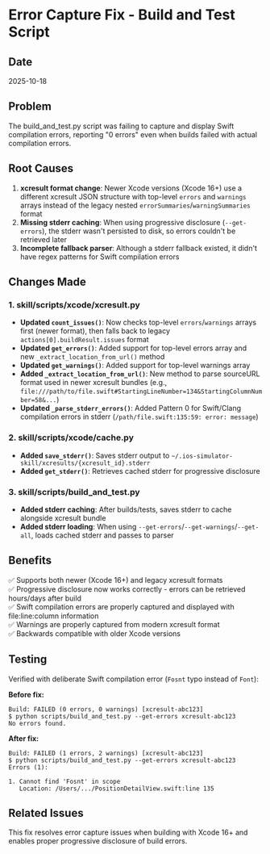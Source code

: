 # Error Capture Fix - Build and Test Script

## Date
2025-10-18

## Problem
The build_and_test.py script was failing to capture and display Swift compilation errors, reporting "0 errors" even when builds failed with actual compilation errors.

## Root Causes
1. **xcresult format change**: Newer Xcode versions (Xcode 16+) use a different xcresult JSON structure with top-level `errors` and `warnings` arrays instead of the legacy nested `errorSummaries`/`warningSummaries` format
2. **Missing stderr caching**: When using progressive disclosure (`--get-errors`), the stderr wasn't persisted to disk, so errors couldn't be retrieved later
3. **Incomplete fallback parser**: Although a stderr fallback existed, it didn't have regex patterns for Swift compilation errors

## Changes Made

### 1. skill/scripts/xcode/xcresult.py
- **Updated `count_issues()`**: Now checks top-level `errors`/`warnings` arrays first (newer format), then falls back to legacy `actions[0].buildResult.issues` format
- **Updated `get_errors()`**: Added support for top-level errors array and new `_extract_location_from_url()` method
- **Updated `get_warnings()`**: Added support for top-level warnings array
- **Added `_extract_location_from_url()`**: New method to parse sourceURL format used in newer xcresult bundles (e.g., `file:///path/to/file.swift#StartingLineNumber=134&StartingColumnNumber=58&...`)
- **Updated `_parse_stderr_errors()`**: Added Pattern 0 for Swift/Clang compilation errors in stderr (`/path/file.swift:135:59: error: message`)

### 2. skill/scripts/xcode/cache.py
- **Added `save_stderr()`**: Saves stderr output to `~/.ios-simulator-skill/xcresults/{xcresult_id}.stderr`
- **Added `get_stderr()`**: Retrieves cached stderr for progressive disclosure

### 3. skill/scripts/build_and_test.py
- **Added stderr caching**: After builds/tests, saves stderr to cache alongside xcresult bundle
- **Added stderr loading**: When using `--get-errors`/`--get-warnings`/`--get-all`, loads cached stderr and passes to parser

## Benefits
✅ Supports both newer (Xcode 16+) and legacy xcresult formats  
✅ Progressive disclosure now works correctly - errors can be retrieved hours/days after build  
✅ Swift compilation errors are properly captured and displayed with file:line:column information  
✅ Warnings are properly captured from modern xcresult format  
✅ Backwards compatible with older Xcode versions  

## Testing
Verified with deliberate Swift compilation error (`Fosnt` typo instead of `Font`):

**Before fix:**
```
Build: FAILED (0 errors, 0 warnings) [xcresult-abc123]
$ python scripts/build_and_test.py --get-errors xcresult-abc123
No errors found.
```

**After fix:**
```
Build: FAILED (1 errors, 2 warnings) [xcresult-abc123]
$ python scripts/build_and_test.py --get-errors xcresult-abc123
Errors (1):

1. Cannot find 'Fosnt' in scope
   Location: /Users/.../PositionDetailView.swift:line 135
```

## Related Issues
This fix resolves error capture issues when building with Xcode 16+ and enables proper progressive disclosure of build errors.
